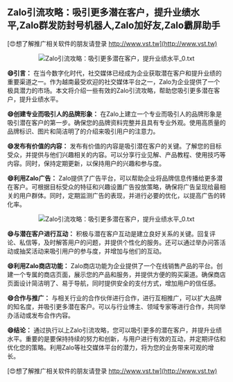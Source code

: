 ## **Zalo引流攻略：吸引更多潜在客户，提升业绩水平,Zalo群发防封号机器人,Zalo加好友,Zalo霸屏助手**

[😍想了解推广相关软件的朋友请登录 http://www.vst.tw](http://www.vst.tw)

 <center><img src="https://vst.tw/MP4/tuiguang/png/5.png" alt="Zalo引流攻略：吸引更多潜在客户，提升业绩水平_0.txt"></center>

**😄引言：**
在当今数字化时代，社交媒体已经成为企业获取潜在客户和提升业绩的重要渠道之一。作为越南最受欢迎的社交媒体平台之一，Zalo为企业提供了一个极具潜力的市场。本文将介绍一些有效的Zalo引流攻略，帮助您吸引更多潜在客户，提升业绩水平。

**😄创建专业而吸引人的品牌形象：**
在Zalo上建立一个专业而吸引人的品牌形象是吸引潜在客户的第一步。确保您的品牌资料完整并且具有专业外观。使用高质量的品牌标识、图片和简洁明了的介绍来吸引用户的注意力。

**😄发布有价值的内容：**
发布有价值的内容是吸引潜在客户的关键。了解您的目标受众，并提供与他们兴趣相关的内容。可以分享行业见解、产品教程、使用技巧等内容。同时，保持定期更新，以保持用户的兴趣和参与度。

**😄利用Zalo广告：**
Zalo提供了广告平台，可以帮助企业将品牌信息传播给更多潜在客户。可根据目标受众的特征和兴趣设置广告投放策略，确保将广告呈现给最相关的用户群体。同时，定期监测广告的表现，并进行必要的优化，以提高广告的转化率。

 <center><img src="https://vst.tw/MP4/tuiguang/png/6.png" alt="Zalo引流攻略：吸引更多潜在客户，提升业绩水平_0.txt"></center>

**😄与潜在客户进行互动：**
积极与潜在客户互动是建立良好关系的关键。回复评论、私信等，及时解答用户的问题，并提供个性化的服务。还可以通过举办问答活动或抽奖活动来吸引用户的参与度，并增加与他们的互动。

**😄利用Zalo商店功能：**
Zalo商店功能为企业提供了一个在线销售产品的平台。创建一个专属的商店页面，展示您的产品和服务，并提供方便的购买渠道。确保商店页面设计简洁明了、易于导航，同时提供安全的支付方式，增加用户的信任感。

**😄合作与推广：**
与相关行业的合作伙伴进行合作，进行互相推广，可以扩大品牌的知名度，并吸引更多潜在客户。可以与行业博主、领域专家等进行合作，共同举办活动或发布合作内容。

**😄结论：**
通过执行以上Zalo引流攻略，您可以吸引更多的潜在客户，并提升业绩水平。重要的是要保持持续的努力和创新，与用户进行有效的互动，并定期评估和优化您的策略。利用Zalo等社交媒体平台的潜力，将为您的业务带来可观的增长。

[😍想了解推广相关软件的朋友请登录 http://www.vst.tw](http://www.vst.tw)



